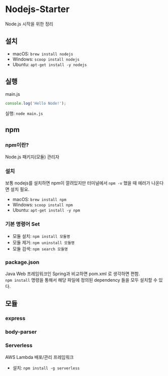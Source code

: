 # Nodejs-Starter
Node.js 시작을 위한 정리

## 설치
* macOS: `brew install nodejs`
* Windows: `scoop install nodejs`
* Ubuntu: `apt-get install -y nodejs`

## 실행
main.js
``` javascript
console.log('Hello Node!');
```

실행: `node main.js`

## npm
### npm이란?
Node.js 패키지(모듈) 관리자

### 설치
보통 nodejs를 설치하면 npm이 깔려있지만 터미널에서 `npm -v` 했을 때 에러가 나온다면 설치 필요.
* macOS: `brew install npm`
* Windows: `scoop install npm`
* Ubuntu: `apt-get install -y npm`

### 기본 명령어 Set
* 모듈 설치: `npm install 모듈명`
* 모듈 제거: `npm uninstall 모듈명`
* 모듈 검색: `npm search 모듈명`

### package.json
Java Web 프레임워크인 Spring과 비교하면 pom.xml 로 생각하면 편함.   
`npm install` 명령을 통해서 해당 파일에 정의된 dependency 들을 모두 설치할 수 있다.

## 모듈
### express


### body-parser


### Serverless
AWS Lambda 배포/관리 프레임워크   
* 설치: `npm install -g serverless`
